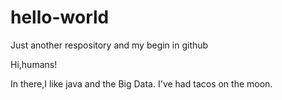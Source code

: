 # hello-world
Just another respository and my begin in github

Hi,humans!

In there,I like java and the Big Data.
I've had tacos on the moon.

